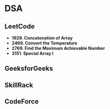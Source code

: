# DSA

## LeetCode

- **1929. Concatenation of Array**
- **2469. Convert the Temperature**
- **2769. Find the Maximum Achievable Number**
- **3151. Special Array I**

## GeeksforGeeks

## SkillRack

## CodeForce
